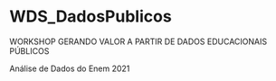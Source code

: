 # WDS_DadosPublicos

WORKSHOP GERANDO VALOR A PARTIR DE DADOS EDUCACIONAIS PÚBLICOS

Análise de Dados do Enem 2021
